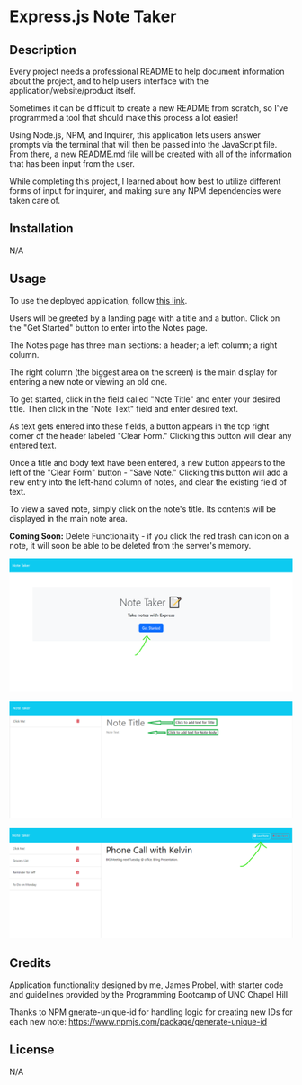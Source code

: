 # Express.js Note Taker

## Description

Every project needs a professional README to help document information about the project, and to help users interface with the application/website/product itself.

Sometimes it can be difficult to create a new README from scratch, so I've programmed a tool that should make this process a lot easier!

Using Node.js, NPM, and Inquirer, this application lets users answer prompts via the terminal that will then be passed into the JavaScript file. From there, a new README.md file will be created with all of the information that has been input from the user.

While completing this project, I learned about how best to utilize different forms of input for inquirer, and making sure any NPM dependencies were taken care of.

## Installation

N/A

## Usage

To use the deployed application, follow [this link](https://youtube.com).

Users will be greeted by a landing page with a title and a button. Click on the "Get Started" button to enter into the Notes page.

The Notes page has three main sections: a header; a left column; a right column.

The right column (the biggest area on the screen) is the main display for entering a new note or viewing an old one. 

To get started, click in the field called "Note Title" and enter your desired title. Then click in the "Note Text" field and enter desired text.

As text gets entered into these fields, a button appears in the top right corner of the header labeled "Clear Form." Clicking this button will clear any entered text.

Once a title and body text have been entered, a new button appears to the left of the "Clear Form" button - "Save Note." Clicking this button will add a new entry into the left-hand column of notes, and clear the existing field of text.

To view a saved note, simply click on the note's title. Its contents will be displayed in the main note area.

**Coming Soon:** Delete Functionality - if you click the red trash can icon on a note, it will soon be able to be deleted from the server's memory.

![screenshot1](./assets/images/screenshot1.png)

![screenshot2](./assets/images/screenshot2.png)

![screenshot3](./assets/images/screenshot3.png)
    

## Credits

Application functionality designed by me, James Probel, with starter code and guidelines provided by the Programming Bootcamp of UNC Chapel Hill

Thanks to NPM gnerate-unique-id for handling logic for creating new IDs for each new note:
https://www.npmjs.com/package/generate-unique-id


## License

N/A
